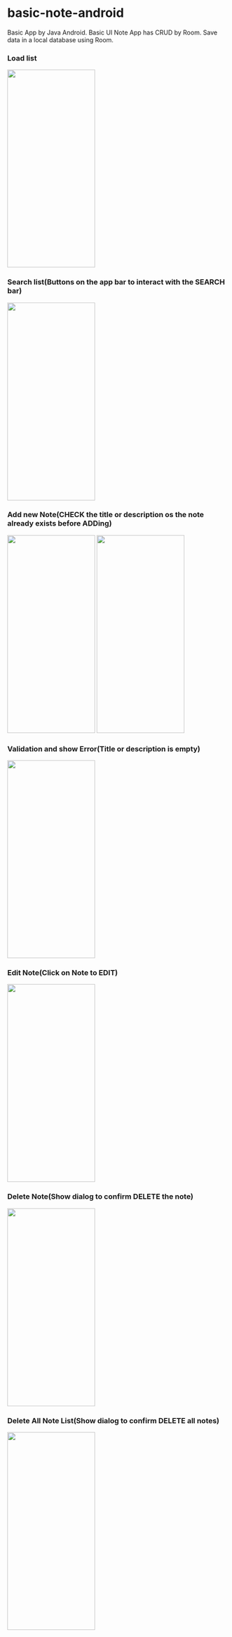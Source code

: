# basic-note-android
Basic App by Java Android.
Basic UI Note App has CRUD by Room.
Save data in a local database using Room.

### Load list
<img src="https://user-images.githubusercontent.com/104590526/231943320-b01ce561-842c-4d38-bcdc-ee77af8a6e7b.png" width="200" height="450"></img>

### Search list(Buttons on the app bar to interact with the SEARCH bar)
<img src="https://user-images.githubusercontent.com/104590526/231943972-12fd1b2d-05b6-469b-a7d0-c4c29dc94658.png" width="200" height="450"></img>

### Add new Note(CHECK the title or description os the note already exists before ADDing)
<img src="https://user-images.githubusercontent.com/104590526/231944429-6f5b845a-3d78-4a00-9678-005b1c804b19.png" width="200" height="450"></img>
<img src="https://user-images.githubusercontent.com/104590526/231957063-c76cb0b3-6acd-4a94-82a0-0b250816277a.png" width="200" height="450"></img>

### Validation and show Error(Title or description is empty)
<img src="https://user-images.githubusercontent.com/104590526/231944437-7428e6e5-eafe-46c4-ad29-4ec5d488eb3f.png" width="200" height="450"></img>

### Edit Note(Click on Note to EDIT)
<img src="https://user-images.githubusercontent.com/104590526/231944520-66beeacf-2403-4ea4-9870-98dbafd7f16b.png" width="200" height="450"></img>

### Delete Note(Show dialog to confirm DELETE the note)
<img src="https://user-images.githubusercontent.com/104590526/231944527-e4ae3b41-eb08-4a75-a1df-a62a1586a011.png" width="200" height="450"></img>

### Delete All Note List(Show dialog to confirm DELETE all notes)
<img src="https://user-images.githubusercontent.com/104590526/231944531-5f35ef70-59b9-4b85-9198-becef97fa6dc.png" width="200" height="450"></img>

